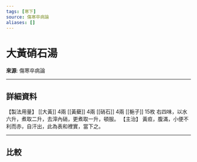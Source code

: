 ```yaml
---
tags: [寒下]
source: 傷寒卒病論
aliases: []
---
```


# 大黃硝石湯

**來源**: 傷寒卒病論  

---

## 詳細資料
【製法用量】 [[大黃]] 4兩 [[黃蘗]] 4兩 [[硝石]] 4兩 [[梔子]] 15枚
右四味，以水六升，煮取二升，去滓內硝，更煮取一升，頓服。
【主治】
黃疸，腹滿，小便不利而赤，自汗出，此為表和裡實，當下之。

---

## 比較
